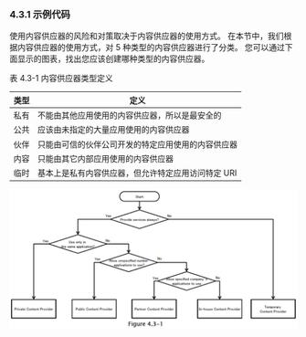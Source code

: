 ### 4.3.1 示例代码

使用内容供应器的风险和对策取决于内容供应器的使用方式。 在本节中，我们根据内容供应器的使用方式，对 5 种类型的内容供应器进行了分类。 您可以通过下面显示的图表，找出您应该创建哪种类型的内容供应器。

表 4.3-1 内容供应器类型定义

| 类型 | 定义 |
| --- | --- |
| 私有 | 不能由其他应用使用的内容供应器，所以是最安全的 |
| 公共 | 应该由未指定的大量应用使用的内容供应器 |
| 伙伴 | 只能由可信的伙伴公司开发的特定应用使用的内容供应器 |
| 内容 | 只能由其它内部应用使用的内容供应器 |
| 临时 | 基本上是私有内容供应器，但允许特定应用访问特定 URI |

![](img/4-3-1.jpg)

